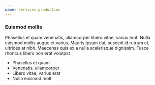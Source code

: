 ```yaml
---
name: services-production
---
```

### Euismod mollis

Phasellus et quam venenatis, ullamcorper libero vitae, varius erat. Nulla euismod mollis augue et varius. Mauris ipsum dui, suscipit id rutrum et, ultrices at nibh. Maecenas quis ex a nulla scelerisque dignissim. Fusce rhoncus libero non erat volutpat

- Phasellus et quam
- Venenatis, ullamcorper
- Libero vitae, varius erat
- Nulla euismod moll